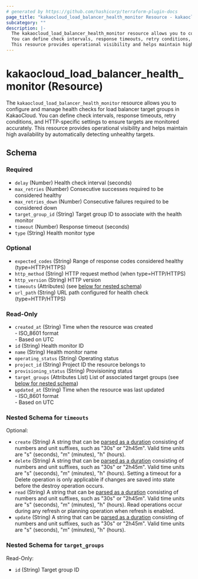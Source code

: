 ```yaml
---
# generated by https://github.com/hashicorp/terraform-plugin-docs
page_title: "kakaocloud_load_balancer_health_monitor Resource - kakaocloud"
subcategory: ""
description: |-
  The kakaocloud_load_balancer_health_monitor resource allows you to configure and manage health checks for load balancer target groups in KakaoCloud.
  You can define check intervals, response timeouts, retry conditions, and HTTP-specific settings to ensure targets are monitored accurately.
  This resource provides operational visibility and helps maintain high availability by automatically detecting unhealthy targets.
---
```


# kakaocloud_load_balancer_health_monitor (Resource)

The `kakaocloud_load_balancer_health_monitor` resource allows you to configure and manage health checks for load balancer target groups in KakaoCloud.
You can define check intervals, response timeouts, retry conditions, and HTTP-specific settings to ensure targets are monitored accurately.
This resource provides operational visibility and helps maintain high availability by automatically detecting unhealthy targets.



<!-- schema generated by tfplugindocs -->
## Schema

### Required

- `delay` (Number) Health check interval (seconds)
- `max_retries` (Number) Consecutive successes required to be considered healthy
- `max_retries_down` (Number) Consecutive failures required to be considered down
- `target_group_id` (String) Target group ID to associate with the health monitor
- `timeout` (Number) Response timeout (seconds)
- `type` (String) Health monitor type

### Optional

- `expected_codes` (String) Range of response codes considered healthy (type=HTTP/HTTPS)
- `http_method` (String) HTTP request method (when type=HTTP/HTTPS)
- `http_version` (String) HTTP version
- `timeouts` (Attributes) (see [below for nested schema](#nestedatt--timeouts))
- `url_path` (String) URL path configured for health check (type=HTTP/HTTPS)

### Read-Only

- `created_at` (String) Time when the resource was created <br/> - ISO_8601 format  <br/> - Based on UTC
- `id` (String) Health monitor ID
- `name` (String) Health monitor name
- `operating_status` (String) Operating status
- `project_id` (String) Project ID the resource belongs to
- `provisioning_status` (String) Provisioning status
- `target_groups` (Attributes List) List of associated target groups (see [below for nested schema](#nestedatt--target_groups))
- `updated_at` (String) Time when the resource was last updated <br/> - ISO_8601 format  <br/> - Based on UTC

<a id="nestedatt--timeouts"></a>
### Nested Schema for `timeouts`

Optional:

- `create` (String) A string that can be [parsed as a duration](https://pkg.go.dev/time#ParseDuration) consisting of numbers and unit suffixes, such as "30s" or "2h45m". Valid time units are "s" (seconds), "m" (minutes), "h" (hours).
- `delete` (String) A string that can be [parsed as a duration](https://pkg.go.dev/time#ParseDuration) consisting of numbers and unit suffixes, such as "30s" or "2h45m". Valid time units are "s" (seconds), "m" (minutes), "h" (hours). Setting a timeout for a Delete operation is only applicable if changes are saved into state before the destroy operation occurs.
- `read` (String) A string that can be [parsed as a duration](https://pkg.go.dev/time#ParseDuration) consisting of numbers and unit suffixes, such as "30s" or "2h45m". Valid time units are "s" (seconds), "m" (minutes), "h" (hours). Read operations occur during any refresh or planning operation when refresh is enabled.
- `update` (String) A string that can be [parsed as a duration](https://pkg.go.dev/time#ParseDuration) consisting of numbers and unit suffixes, such as "30s" or "2h45m". Valid time units are "s" (seconds), "m" (minutes), "h" (hours).


<a id="nestedatt--target_groups"></a>
### Nested Schema for `target_groups`

Read-Only:

- `id` (String) Target group ID
